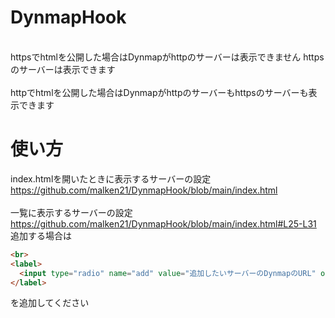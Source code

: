 # DynmapHook

<br>
httpsでhtmlを公開した場合はDynmapがhttpのサーバーは表示できません httpsのサーバーは表示できます
<br>
<br>
httpでhtmlを公開した場合はDynmapがhttpのサーバーもhttpsのサーバーも表示できます

# 使い方
index.htmlを開いたときに表示するサーバーの設定
<br>
https://github.com/malken21/DynmapHook/blob/main/index.html
<br>
<br>
一覧に表示するサーバーの設定
<br>
https://github.com/malken21/DynmapHook/blob/main/index.html#L25-L31
追加する場合は
```html
<br>
<label>
  <input type="radio" name="add" value="追加したいサーバーのDynmapのURL" onchange="Change();">追加したいサーバーの表示名
</label>
```
を追加してください
